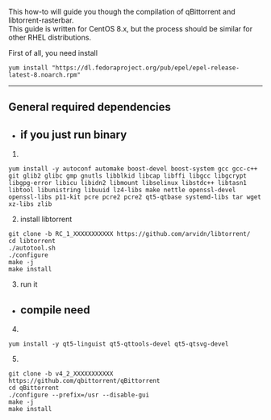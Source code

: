 This how-to will guide you though the compilation of qBittorrent and libtorrent-rasterbar.<br />
This guide is written for CentOS 8.x, but the process should be similar for other RHEL distributions.

First of all, you need install
```
yum install "https://dl.fedoraproject.org/pub/epel/epel-release-latest-8.noarch.rpm"
```

***

## General required dependencies

* ## if you just run binary 

1. 
```
yum install -y autoconf automake boost-devel boost-system gcc gcc-c++ git glib2 glibc gmp gnutls libblkid libcap libffi libgcc libgcrypt libgpg-error libicu libidn2 libmount libselinux libstdc++ libtasn1 libtool libunistring libuuid lz4-libs make nettle openssl-devel openssl-libs p11-kit pcre pcre2 pcre2 qt5-qtbase systemd-libs tar wget xz-libs zlib
```
2. install libtorrent
```
git clone -b RC_1_XXXXXXXXXXX https://github.com/arvidn/libtorrent/
cd libtorrent
./autotool.sh
./configure
make -j 
make install
```
3. run it

* ## compile need

4.
```
yum install -y qt5-linguist qt5-qttools-devel qt5-qtsvg-devel
```
5.
```
git clone -b v4_2_XXXXXXXXXXX https://github.com/qbittorrent/qBittorrent
cd qBittorrent
./configure --prefix=/usr --disable-gui
make -j
make install
```
